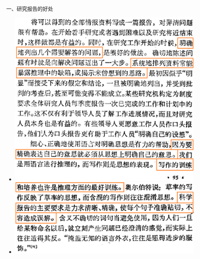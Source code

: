 一、研究报告的好处  
* ![photo](/books/2018040607-The-Art-of-Scientific-Investigation/photo/023.png)  
* ![photo](/books/2018040607-The-Art-of-Scientific-Investigation/photo/024.png)  
